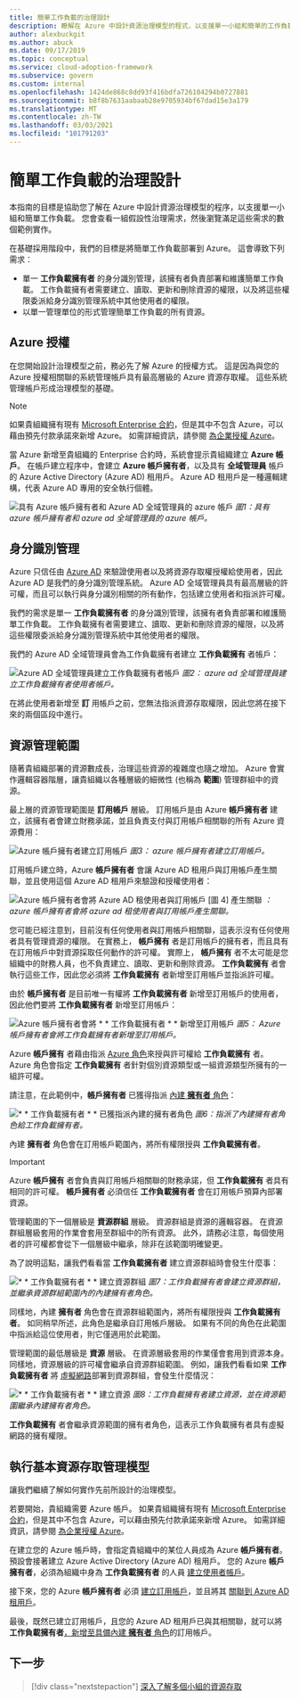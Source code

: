 ```yaml
---
title: 簡單工作負載的治理設計
description: 瞭解在 Azure 中設計資源治理模型的程式，以支援單一小組和簡單的工作負載。
author: alexbuckgit
ms.author: abuck
ms.date: 09/17/2019
ms.topic: conceptual
ms.service: cloud-adoption-framework
ms.subservice: govern
ms.custom: internal
ms.openlocfilehash: 1424de868c8dd93f416bdfa726104294b0727881
ms.sourcegitcommit: b8f8b7631aabaab28e9705934bf67dad15e3a179
ms.translationtype: MT
ms.contentlocale: zh-TW
ms.lasthandoff: 03/03/2021
ms.locfileid: "101791203"
---
```

# <a name="governance-design-for-a-simple-workload"></a>簡單工作負載的治理設計

本指南的目標是協助您了解在 Azure 中設計資源治理模型的程序，以支援單一小組和簡單工作負載。 您會查看一組假設性治理需求，然後瀏覽滿足這些需求的數個範例實作。

在基礎採用階段中，我們的目標是將簡單工作負載部署到 Azure。 這會導致下列需求：

- 單一 **工作負載擁有者** 的身分識別管理，該擁有者負責部署和維護簡單工作負載。 工作負載擁有者需要建立、讀取、更新和刪除資源的權限，以及將這些權限委派給身分識別管理系統中其他使用者的權限。
- 以單一管理單位的形式管理簡單工作負載的所有資源。

## <a name="azure-licensing"></a>Azure 授權

在您開始設計治理模型之前，務必先了解 Azure 的授權方式。 這是因為與您的 Azure 授權相關聯的系統管理帳戶具有最高層級的 Azure 資源存取權。 這些系統管理帳戶形成治理模型的基礎。

> [!NOTE]
> 如果貴組織擁有現有 [Microsoft Enterprise 合約](https://www.microsoft.com/licensing/licensing-programs/enterprise)，但是其中不包含 Azure，可以藉由預先付款承諾來新增 Azure。 如需詳細資訊，請參閱 [為企業授權 Azure](https://azure.microsoft.com/overview/sales-number/)。

當 Azure 新增至貴組織的 Enterprise 合約時，系統會提示貴組織建立 **Azure 帳戶**。 在帳戶建立程序中，會建立 **Azure 帳戶擁有者**，以及具有 **全域管理員** 帳戶的 Azure Active Directory (Azure AD) 租用戶。 Azure AD 租用戶是一種邏輯建構，代表 Azure AD 專用的安全執行個體。

![具有 Azure 帳戶擁有者和 Azure AD 全域管理員的 azure 帳戶 ](../../_images/govern/design/governance-3-0.png)
 *圖1：具有 azure 帳戶擁有者和 azure ad 全域管理員的 azure 帳戶。*

## <a name="identity-management"></a>身分識別管理

Azure 只信任由 [Azure AD](/azure/active-directory/) 來驗證使用者以及將資源存取權授權給使用者，因此 Azure AD 是我們的身分識別管理系統。 Azure AD 全域管理員具有最高層級的許可權，而且可以執行與身分識別相關的所有動作，包括建立使用者和指派許可權。

我們的需求是單一 **工作負載擁有者** 的身分識別管理，該擁有者負責部署和維護簡單工作負載。 工作負載擁有者需要建立、讀取、更新和刪除資源的權限，以及將這些權限委派給身分識別管理系統中其他使用者的權限。

我們的 Azure AD 全域管理員會為工作負載擁有者建立 **工作負載擁有** 者帳戶：

![Azure AD 全域管理員建立工作負載擁有者帳戶 ](../../_images/govern/design/governance-1-2.png)
 *圖2： azure ad 全域管理員建立工作負載擁有者使用者帳戶。*

在將此使用者新增至 **訂** 用帳戶之前，您無法指派資源存取權限，因此您將在接下來的兩個區段中進行。

## <a name="resource-management-scope"></a>資源管理範圍

隨著貴組織部署的資源數成長，治理這些資源的複雜度也隨之增加。 Azure 會實作邏輯容器階層，讓貴組織以各種層級的細微性 (也稱為 **範圍**) 管理群組中的資源。

最上層的資源管理範圍是 **訂用帳戶** 層級。 訂用帳戶是由 Azure **帳戶擁有者** 建立，該擁有者會建立財務承諾，並且負責支付與訂用帳戶相關聯的所有 Azure 資源費用：

![Azure 帳戶擁有者建立訂用帳戶 ](../../_images/govern/design/governance-1-3.png)
 *圖3： azure 帳戶擁有者建立訂用帳戶。*

訂用帳戶建立時，Azure **帳戶擁有者** 會讓 Azure AD 租用戶與訂用帳戶產生關聯，並且使用這個 Azure AD 租用戶來驗證和授權使用者：

![Azure 帳戶擁有者會將 Azure AD 租使用者與訂用帳戶 [圖 4] 產生關聯 ](../../_images/govern/design/governance-1-4.png)
 *： azure 帳戶擁有者會將 azure ad 租使用者與訂用帳戶產生關聯。*

您可能已經注意到，目前沒有任何使用者與訂用帳戶相關聯，這表示沒有任何使用者具有管理資源的權限。 在實務上， **帳戶擁有** 者是訂用帳戶的擁有者，而且具有在訂用帳戶中對資源採取任何動作的許可權。 實際上， **帳戶擁有** 者不太可能是您組織中的財務人員，也不負責建立、讀取、更新和刪除資源。 **工作負載擁有** 者會執行這些工作，因此您必須將 **工作負載擁有** 者新增至訂用帳戶並指派許可權。

由於 **帳戶擁有者** 是目前唯一有權將 **工作負載擁有者** 新增至訂用帳戶的使用者，因此他們要將 **工作負載擁有者** 新增至訂用帳戶：

![Azure 帳戶擁有者會將 * * 工作負載擁有者 * * 新增至訂用帳戶 ](../../_images/govern/design/governance-1-5.png)
 *圖5： Azure 帳戶擁有者會將工作負載擁有者新增至訂用帳戶。*

Azure **帳戶擁有** 者藉由指派 [Azure 角色](/azure/role-based-access-control/)來授與許可權給 **工作負載擁有** 者。 Azure 角色會指定 **工作負載擁有** 者針對個別資源類型或一組資源類型所擁有的一組許可權。

請注意，在此範例中，**帳戶擁有者** 已獲得指派 [內建 **擁有者** 角色](/azure/role-based-access-control/built-in-roles#owner)：

![* * 工作負載擁有者 * * 已獲指派內建的擁有者角色 ](../../_images/govern/design/governance-1-6.png)
 *圖6：指派了內建擁有者角色給工作負載擁有者。*

內建 **擁有者** 角色會在訂用帳戶範圍內，將所有權限授與 **工作負載擁有者**。

> [!IMPORTANT]
> Azure **帳戶擁有** 者會負責與訂用帳戶相關聯的財務承諾，但 **工作負載擁有** 者具有相同的許可權。 **帳戶擁有者** 必須信任 **工作負載擁有者** 會在訂用帳戶預算內部署資源。

管理範圍的下一個層級是 **資源群組** 層級。 資源群組是資源的邏輯容器。 在資源群組層級套用的作業會套用至群組中的所有資源。 此外，請務必注意，每個使用者的許可權都會從下一個層級中繼承，除非在該範圍明確變更。

為了說明這點，讓我們看看當 **工作負載擁有者** 建立資源群組時會發生什麼事：

![* * 工作負載擁有者 * * 建立資源群組 ](../../_images/govern/design/governance-1-7.png)
 *圖7：工作負載擁有者會建立資源群組，並繼承資源群組範圍內的內建擁有者角色。*

同樣地，內建 **擁有者** 角色會在資源群組範圍內，將所有權限授與 **工作負載擁有者**。 如同稍早所述，此角色是繼承自訂用帳戶層級。 如果有不同的角色在此範圍中指派給這位使用者，則它僅適用於此範圍。

管理範圍的最低層級是 **資源** 層級。 在資源層級套用的作業僅會套用到資源本身。 同樣地，資源層級的許可權會繼承自資源群組範圍。 例如，讓我們看看如果 **工作負載擁有者** 將 [虛擬網路](/azure/virtual-network/virtual-networks-overview)部署到資源群組，會發生什麼情況：

![* * 工作負載擁有者 * * 建立資源 ](../../_images/govern/design/governance-1-8.png)
 *圖8：工作負載擁有者建立資源，並在資源範圍繼承內建擁有者角色。*

**工作負載擁有** 者會繼承資源範圍的擁有者角色，這表示工作負載擁有者具有虛擬網路的擁有權限。

## <a name="implement-the-basic-resource-access-management-model"></a>執行基本資源存取管理模型

讓我們繼續了解如何實作先前所設計的治理模型。

若要開始，貴組織需要 Azure 帳戶。 如果貴組織擁有現有 [Microsoft Enterprise 合約](https://www.microsoft.com/licensing/licensing-programs/enterprise)，但是其中不包含 Azure，可以藉由預先付款承諾來新增 Azure。 如需詳細資訊，請參閱 [為企業授權 Azure](https://azure.microsoft.com/overview/sales-number/)。

在建立您的 Azure 帳戶時，會指定貴組織中的某位人員成為 Azure **帳戶擁有者**。 預設會接著建立 Azure Active Directory (Azure AD) 租用戶。 您的 Azure **帳戶擁有者**，必須為組織中身為 **工作負載擁有者** 的人員 [建立使用者帳戶](/azure/active-directory/fundamentals/add-users-azure-active-directory)。

接下來，您的 Azure **帳戶擁有者** 必須 [建立訂用帳戶](/partner-center/create-a-new-subscription)，並且將其 [關聯到 Azure AD 租用戶](/azure/active-directory/fundamentals/active-directory-how-subscriptions-associated-directory)。

最後，既然已建立訂用帳戶，且您的 Azure AD 租用戶已與其相關聯，就可以將 **工作負載擁有者**[，新增至具備內建 **擁有者** 角色](/azure/cost-management-billing/manage/add-change-subscription-administrator#to-assign-a-user-as-an-administrator)的訂用帳戶。

## <a name="next-steps"></a>下一步

> [!div class="nextstepaction"]
> [深入了解多個小組的資源存取](./governance-multiple-teams.md)
